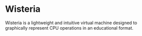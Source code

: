 # Wisteria

Wisteria is a lightweight and intuitive virtual machine designed to graphically represent CPU operations in an educational format.
